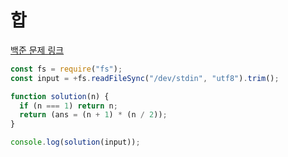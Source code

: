 # 합

[백준 문제 링크](https://www.acmicpc.net/problem/8393)

```javascript
const fs = require("fs");
const input = +fs.readFileSync("/dev/stdin", "utf8").trim();

function solution(n) {
  if (n === 1) return n;
  return (ans = (n + 1) * (n / 2));
}

console.log(solution(input));
```
